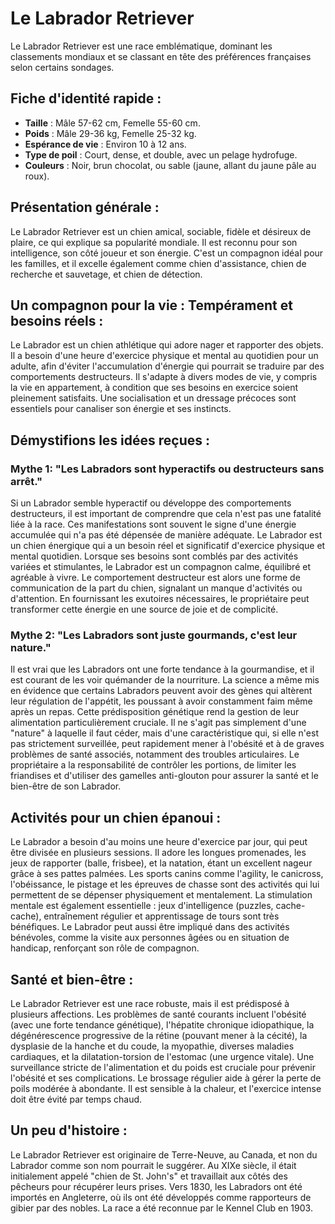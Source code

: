 # Le Labrador Retriever

Le Labrador Retriever est une race emblématique, dominant les classements mondiaux et se classant en tête des préférences françaises selon certains sondages.

## Fiche d'identité rapide :
- **Taille** : Mâle 57-62 cm, Femelle 55-60 cm.
- **Poids** : Mâle 29-36 kg, Femelle 25-32 kg.
- **Espérance de vie** : Environ 10 à 12 ans.
- **Type de poil** : Court, dense, et double, avec un pelage hydrofuge.
- **Couleurs** : Noir, brun chocolat, ou sable (jaune, allant du jaune pâle au roux).

## Présentation générale :
Le Labrador Retriever est un chien amical, sociable, fidèle et désireux de plaire, ce qui explique sa popularité mondiale. Il est reconnu pour son intelligence, son côté joueur et son énergie. C'est un compagnon idéal pour les familles, et il excelle également comme chien d'assistance, chien de recherche et sauvetage, et chien de détection.

## Un compagnon pour la vie : Tempérament et besoins réels :
Le Labrador est un chien athlétique qui adore nager et rapporter des objets. Il a besoin d'une heure d'exercice physique et mental au quotidien pour un adulte, afin d'éviter l'accumulation d'énergie qui pourrait se traduire par des comportements destructeurs. Il s'adapte à divers modes de vie, y compris la vie en appartement, à condition que ses besoins en exercice soient pleinement satisfaits. Une socialisation et un dressage précoces sont essentiels pour canaliser son énergie et ses instincts.

## Démystifions les idées reçues :
### Mythe 1: "Les Labradors sont hyperactifs ou destructeurs sans arrêt."
Si un Labrador semble hyperactif ou développe des comportements destructeurs, il est important de comprendre que cela n'est pas une fatalité liée à la race. Ces manifestations sont souvent le signe d'une énergie accumulée qui n'a pas été dépensée de manière adéquate. Le Labrador est un chien énergique qui a un besoin réel et significatif d'exercice physique
et mental quotidien. Lorsque ses besoins sont comblés par des activités variées et stimulantes, le Labrador est un compagnon calme, équilibré et agréable à vivre. Le comportement destructeur est alors une forme de communication de la part du chien, signalant un manque d'activités ou d'attention. En fournissant les exutoires nécessaires, le propriétaire peut transformer cette énergie en une source de joie et de complicité.

### Mythe 2: "Les Labradors sont juste gourmands, c'est leur nature."
Il est vrai que les Labradors ont une forte tendance à la gourmandise, et il est courant de les voir quémander de la nourriture. La science a même mis en évidence que certains Labradors peuvent avoir des gènes qui altèrent leur régulation de l'appétit, les poussant à avoir constamment faim même après un repas. Cette prédisposition génétique rend la gestion de leur alimentation particulièrement cruciale. Il ne s'agit pas simplement d'une "nature" à laquelle il faut céder, mais d'une caractéristique qui, si elle n'est pas strictement surveillée, peut rapidement mener à l'obésité et à de graves problèmes de santé associés, notamment des troubles articulaires. Le propriétaire a la responsabilité de contrôler les portions, de limiter les friandises et d'utiliser des gamelles anti-glouton pour assurer la santé et le bien-être de son Labrador.

## Activités pour un chien épanoui :
Le Labrador a besoin d'au moins une heure d'exercice par jour, qui peut être divisée en plusieurs sessions. Il adore les longues promenades, les jeux de rapporter (balle, frisbee), et la natation, étant un excellent nageur grâce à ses pattes palmées. Les sports canins comme l'agility, le canicross, l'obéissance, le pistage et les épreuves de chasse sont des activités qui lui permettent de se dépenser physiquement et mentalement. La stimulation mentale est également essentielle : jeux d'intelligence (puzzles, cache-cache), entraînement régulier et apprentissage de tours sont très bénéfiques. Le Labrador peut aussi être impliqué dans des activités bénévoles, comme la visite aux personnes âgées ou en situation de handicap, renforçant son rôle de compagnon.

## Santé et bien-être :
Le Labrador Retriever est une race robuste, mais il est prédisposé à plusieurs affections. Les problèmes de santé courants incluent l'obésité (avec une forte tendance génétique), l'hépatite chronique idiopathique, la dégénérescence progressive de la rétine (pouvant mener à la cécité), la dysplasie de la hanche et du coude, la myopathie, diverses maladies cardiaques, et la dilatation-torsion de l'estomac (une urgence vitale). Une surveillance stricte de l'alimentation et du poids est cruciale pour prévenir l'obésité et ses complications. Le brossage régulier aide à gérer la perte de poils modérée à abondante. Il est sensible à la chaleur, et l'exercice intense doit être évité par temps chaud.

## Un peu d'histoire :
Le Labrador Retriever est originaire de Terre-Neuve, au Canada, et non du Labrador comme son nom pourrait le suggérer. Au XIXe siècle, il était initialement appelé "chien de St. John's" et travaillait aux côtés des pêcheurs pour récupérer leurs prises. Vers 1830, les Labradors ont été importés en Angleterre, où ils ont été développés comme rapporteurs de gibier par des nobles. La race a été reconnue par le Kennel Club en 1903. 